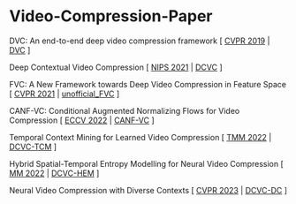 # Video-Compression-Paper

DVC: An end-to-end deep video compression framework
[
  [CVPR 2019](https://arxiv.org/pdf/1812.00101.pdf)
  |
  [DVC](https://github.com/GuoLusjtu/DVC)
]

Deep Contextual Video Compression
[
  [NIPS 2021](https://proceedings.neurips.cc/paper_files/paper/2021/file/96b250a90d3cf0868c83f8c965142d2a-Paper.pdf)
  |
  [DCVC](https://github.com/DeepMC-DCVC/DCVC)
]

FVC: A New Framework towards Deep Video Compression in Feature Space
[
  [CVPR 2021](https://openaccess.thecvf.com/content/CVPR2021/papers/Hu_FVC_A_New_Framework_Towards_Deep_Video_Compression_in_Feature_CVPR_2021_paper.pdf)
  |
  [unofficial_FVC](https://github.com/bygonexf/unofficial-FVC)
]

CANF-VC: Conditional Augmented Normalizing Flows for Video Compression
[
  [ECCV 2022](https://arxiv.org/pdf/2207.05315.pdf)
  |
  [CANF-VC](https://github.com/NYCU-MAPL/CANF-VC/tree/main)
]

Temporal Context Mining for Learned Video Compression
[
  [TMM 2022](https://arxiv.org/pdf/2111.13850.pdf)
  |
  [DCVC-TCM](https://github.com/microsoft/DCVC)
]

Hybrid Spatial-Temporal Entropy Modelling for Neural Video Compression
[
  [MM 2022](https://arxiv.org/pdf/2207.05894.pdf)
  |
  [DCVC-HEM](https://github.com/microsoft/DCVC)
]

Neural Video Compression with Diverse Contexts
[
  [CVPR 2023](https://arxiv.org/pdf/2302.14402.pdf)
  |
  [DCVC-DC](https://github.com/microsoft/DCVC)
]
